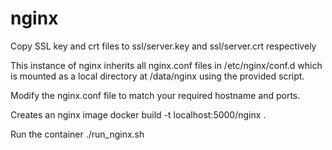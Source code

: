 nginx
================

Copy SSL key and crt files to ssl/server.key and ssl/server.crt respectively

This instance of nginx inherits all nginx.conf files in /etc/nginx/conf.d
which is mounted as a local directory at /data/nginx using the provided script.

Modify the nginx.conf file to match your required hostname and ports.

Creates an nginx image
	docker build -t localhost:5000/nginx .

Run the container
	./run_nginx.sh
